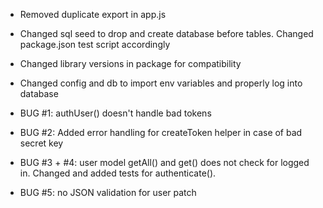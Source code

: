 - Removed duplicate export in app.js
- Changed sql seed to drop and create database before tables. Changed package.json test script accordingly
- Changed library versions in package for compatibility
- Changed config and db to import env variables and properly log into database

- BUG #1: authUser() doesn't handle bad tokens
- BUG #2: Added error handling for createToken helper in case of bad secret key
- BUG #3 + #4: user model getAll() and get() does not check for logged in. Changed and added tests for authenticate().
- BUG #5: no JSON validation for user patch
  